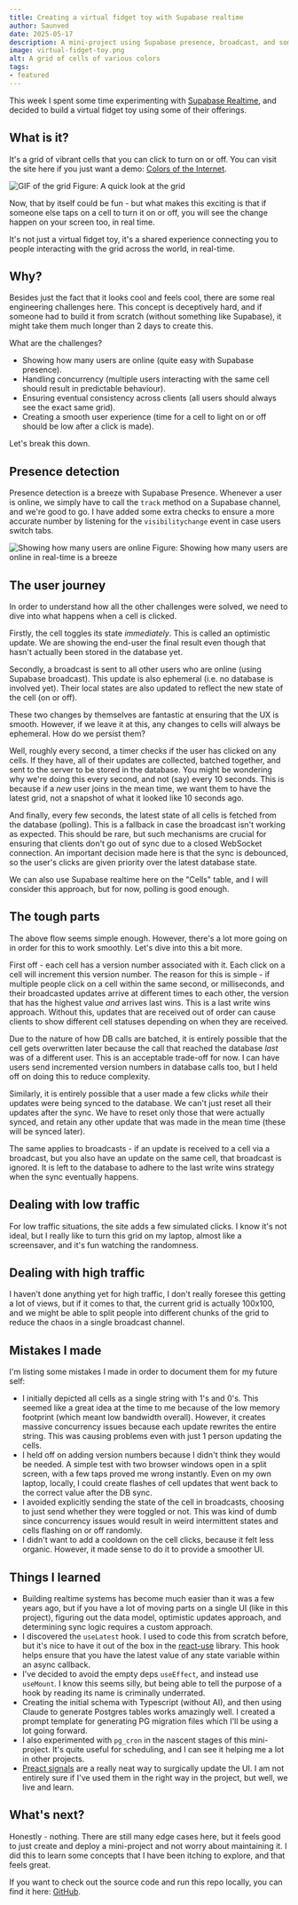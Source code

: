 ```yaml
---
title: Creating a virtual fidget toy with Supabase realtime
author: Saunved
date: 2025-05-17
description: A mini-project using Supabase presence, broadcast, and some frontend magic.
image: virtual-fidget-toy.png
alt: A grid of cells of various colors
tags:
- featured
---
```


This week I spent some time experimenting with [Supabase Realtime](https://supabase.com/docs/guides/realtime), and decided to build a virtual fidget toy using some of their offerings.

## What is it? 
It's a grid of vibrant cells that you can click to turn on or off. You can visit the site here if you just want a demo: [Colors of the Internet](https://colors-of-internet.vercel.app).

![GIF of the grid](480p_colors_internet.gif)
Figure: A quick look at the grid

Now, that by itself could be fun - but what makes this exciting is that if someone else taps on a cell to turn it on or off, you will see the change happen on your screen too, in real time.

It's not just a virtual fidget toy, it's a shared experience connecting you to people interacting with the grid across the world, in real-time.
## Why?
Besides just the fact that it looks cool and feels cool, there are some real engineering challenges here. This concept is deceptively hard, and if someone had to build it from scratch (without something like Supabase), it might take them much longer than 2 days to create this.

What are the challenges?
- Showing how many users are online (quite easy with Supabase presence).
- Handling concurrency (multiple users interacting with the same cell should result in predictable behaviour).
- Ensuring eventual consistency across clients (all users should always see the exact same grid).
- Creating a smooth user experience (time for a cell to light on or off should be low after a click is made).

Let's break this down.
## Presence detection
Presence detection is a breeze with Supabase Presence. Whenever a user is online, we simply have to call the `track` method on a Supabase channel, and we're good to go.
I have added some extra checks to ensure a more accurate number by listening for the `visibilitychange` event in case users switch tabs.

![Showing how many users are online](presence-detection.png)
Figure: Showing how many users are online in real-time is a breeze
## The user journey
In order to understand how all the other challenges were solved, we need to dive into what happens when a cell is clicked.

Firstly, the cell toggles its state *immediately*. This is called an optimistic update. We are showing the end-user the final result even though that hasn't actually been stored in the database yet.

Secondly, a broadcast is sent to all other users who are online (using Supabase broadcast). This update is also ephemeral (i.e. no database is involved yet). Their local states are also updated to reflect the new state of the cell (on or off).

These two changes by themselves are fantastic at ensuring that the UX is smooth. However, if we leave it at this, any changes to cells will always be ephemeral. How do we persist them?

Well, roughly every second, a timer checks if the user has clicked on any cells. If they have, all of their updates are collected, batched together, and sent to the server to be stored in the database. You might be wondering why we're doing this every second, and not (say) every 10 seconds. This is because if a *new* user joins in the mean time, we want them to have the latest grid, not a snapshot of what it looked like 10 seconds ago.

And finally, every few seconds, the latest state of all cells is fetched from the database (polling). This is a fallback in case the broadcast isn't working as expected. This should be rare, but such mechanisms are crucial for ensuring that clients don't go out of sync due to a closed WebSocket connection. An important decision made here is that the sync is debounced, so the user's clicks are given priority over the latest database state.

We can also use Supabase realtime here on the "Cells" table, and I will consider this approach, but for now, polling is good enough.

## The tough parts
The above flow seems simple enough. However, there's a lot more going on in order for this to work smoothly. Let's dive into this a bit more.

First off - each cell has a version number associated with it. Each click on a cell will increment this version number. The reason for this is simple - if multiple people click on a cell within the same second, or milliseconds, and their broadcasted updates arrive at different times to each other, the version that has the highest value _and_ arrives last wins. This is a last write wins approach. Without this, updates that are received out of order can cause clients to show different cell statuses depending on when they are received.

Due to the nature of how DB calls are batched, it is entirely possible that the cell gets overwritten later because the call that reached the database *last* was of a different user. This is an acceptable trade-off for now. I can have users send incremented version numbers in database calls too, but I held off on doing this to reduce complexity.

Similarly, it is entirely possible that a user made a few clicks *while* their updates were being synced to the database. We can't just reset all their updates after the sync. We have to reset only those that were actually synced, and retain any other update that was made in the mean time (these will be synced later).

The same applies to broadcasts - if an update is received to a cell via a broadcast, but you also have an update on the same cell, that broadcast is ignored. It is left to the database to adhere to the last write wins strategy when the sync eventually happens.

## Dealing with low traffic
For low traffic situations, the site adds a few simulated clicks. I know it's not ideal, but I really like to turn this grid on my laptop, almost like a screensaver, and it's fun watching the randomness.

## Dealing with high traffic
I haven't done anything yet for high traffic, I don't really foresee this getting a lot of views, but if it comes to that, the current grid is actually 100x100, and we might be able to split people into different chunks of the grid to reduce the chaos in a single broadcast channel.

## Mistakes I made
I'm listing some mistakes I made in order to document them for my future self:
- I initially depicted all cells as a single string with 1's and 0's. This seemed like a great idea at the time to me because of the low memory footprint (which meant low bandwidth overall). However, it creates massive concurrency issues because each update rewrites the entire string. This was causing problems even with just 1 person updating the cells. 
- I held off on adding version numbers because I didn't think they would be needed. A simple test with two browser windows open in a split screen, with a few taps proved me wrong instantly. Even on my own laptop, locally, I could create flashes of cell updates that went back to the correct value after the DB sync.
- I avoided explicitly sending the state of the cell in broadcasts, choosing to just send whether they were toggled or not. This was kind of dumb since concurrency issues would result in weird intermittent states and cells flashing on or off randomly.
- I didn't want to add a cooldown on the cell clicks, because it felt less organic. However, it made sense to do it to provide a smoother UI.

## Things I learned
- Building realtime systems has become much easier than it was a few years ago, but if you have a lot of moving parts on a single UI (like in this project), figuring out the data model, optimistic updates approach, and determining sync logic requires a custom approach.
- I discovered the `useLatest` hook. I used to code this from scratch before, but it's nice to have it out of the box in the [react-use](https://github.com/streamich/react-use) library. This hook helps ensure that you have the latest value of any state variable within an async callback.
- I've decided to avoid the empty deps `useEffect`, and instead use `useMount`. I know this seems silly, but being able to tell the purpose of a hook by reading its name is criminally underrated.
- Creating the initial schema with Typescript (without AI), and then using Claude to generate Postgres tables works amazingly well. I created a prompt template for generating PG migration files which I'll be using a lot going forward.
- I also experimented with `pg_cron` in the nascent stages of this mini-project. It's quite useful for scheduling, and I can see it helping me a lot in other projects.
- [Preact signals](https://preactjs.com/guide/v10/signals/) are a really neat way to surgically update the UI. I am not entirely sure if I've used them in the right way in the project, but well, we live and learn.

## What's next?
Honestly - nothing. There are still many edge cases here, but it feels good to just create and deploy a mini-project and not worry about maintaining it. I did this to learn some concepts that I have been itching to explore, and that feels great.

If you want to check out the source code and run this repo locally, you can find it here: [GitHub](https://github.com/Saunved/colors-of-internet).